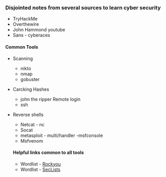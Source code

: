 ### Disjointed notes from several sources to learn cyber security
- TryHackMe
- Overthewire
- John Hammond youtube
- Sans - cyberaces

#### Common Tools
- Scanning
  - nikto
  - nmap
  - gobuster
- Carcking Hashes
  - john the ripper
Remote login
  - ssh
- Reverse shells
  - Netcat - nc
  - Socat
  - metasploit - multi/handler -msfconsole
  - Msfvenom


  #### Helpful links common to all tools
  - Wordlist - [Rockyou](https://github.com/zacheller/rockyou)
  - Wordlist - [SecLists](https://github.com/danielmiessler/SecLists)
